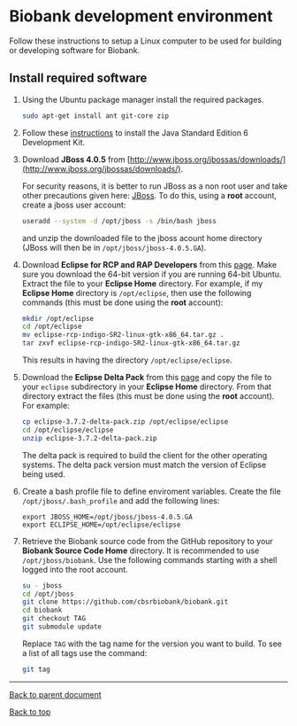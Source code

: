 # Biobank development environment

Follow these instructions to setup a Linux computer to be used for building or developing software
for Biobank.

## Install required software

1.  Using the Ubuntu package manager install the required packages.

    ```bash
	sudo apt-get install ant git-core zip
	```

1.  Follow these [instructions](ubuntu_java_install.md) to install the Java Standard Edition 6
    Development Kit.

1.  Download **JBoss 4.0.5** from
    [http://www.jboss.org/jbossas/downloads/](http://www.jboss.org/jbossas/downloads/).

    For security reasons, it is better to run JBoss as a non root user and take other precautions
    given here: [JBoss](jboss_configuration.md). To do this, using a **root** account, create a
    jboss user account:

    ```bash
    useradd --system -d /opt/jboss -s /bin/bash jboss
	````

    and unzip the downloaded file to the jboss acount home directory (JBoss will then be in
    `/opt/jboss/jboss-4.0.5.GA`).

1.  Download **Eclipse for RCP and RAP Developers** from this
    [page](http://www.eclipse.org/downloads/packages/release/indigo/sr2).  Make sure you download the
    64-bit version if you are running 64-bit Ubuntu. Extract the file to your **Eclipse Home**
    directory. For example, if my **Eclipse Home** directory is `/opt/eclipse`, then use the
    following commands (this must be done using the **root** account):

    ```bash
	mkdir /opt/eclipse
	cd /opt/eclipse
	mv eclipse-rcp-indigo-SR2-linux-gtk-x86_64.tar.gz .
	tar zxvf eclipse-rcp-indigo-SR2-linux-gtk-x86_64.tar.gz
	```

    This results in having the directory `/opt/eclipse/eclipse`.

1.  Download the **Eclipse Delta Pack** from this
    [page](http://archive.eclipse.org/eclipse/downloads/drops/R-3.7.2-201202080800/#DeltaPack) and
    copy the file to your `eclipse` subdirectory in your **Eclipse Home** directory. From that
    directory extract the files  (this must be done using the **root** account). For example:

    ```bash
	cp eclipse-3.7.2-delta-pack.zip /opt/eclipse/eclipse
	cd /opt/eclipse/eclipse
	unzip eclipse-3.7.2-delta-pack.zip
	```

    The delta pack is required to build the client for the other operating systems. The delta pack
    version must match the version of Eclipse being used.

1.  Create a bash profile file to define enviroment variables. Create the file
    `/opt/jboss/.bash_profile` and add the following lines:

    ```
	export JBOSS_HOME=/opt/jboss/jboss-4.0.5.GA
    export ECLIPSE_HOME=/opt/eclipse/eclipse
	```

1.  Retrieve the Biobank source code from the GitHub repository to your **Biobank Source Code Home**
    directory. It is recommended to use `/opt/jboss/biobank`. Use the following commands starting
    with a shell logged into the root account.

    ```bash
	su - jboss
	cd /opt/jboss
	git clone https://github.com/cbsrbiobank/biobank.git
	cd biobank
	git checkout TAG
	git submodule update
	```

    Replace `TAG` with the tag name for the version you want to build. To see a list of all tags use
    the command:

    ```bash
	git tag
	```


****

[Back to parent document](client_build.md)

[Back to top](../README.md)
